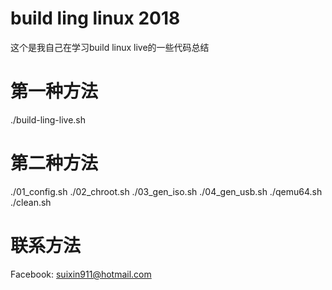 # build ling linux 2018
这个是我自己在学习build linux live的一些代码总结

# 第一种方法
./build-ling-live.sh

# 第二种方法
./01_config.sh
./02_chroot.sh
./03_gen_iso.sh
./04_gen_usb.sh
./qemu64.sh
./clean.sh

# 联系方法
Facebook: suixin911@hotmail.com
